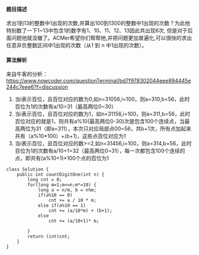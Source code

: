 #### 题目描述
求出1到13的整数中1出现的次数,并算出100到1300的整数中1出现的次数？为此他特别数了一下1~13中包含1的数字有1、10、11、12、13因此共出现6次,
但是对于后面问题他就没辙了。ACMer希望你们帮帮他,并把问题更加普遍化,可以很快的求出任意非负整数区间中1出现的次数（从1 到 n 中1出现的次数）。
#### 算法解析
来自牛客的分析：https://www.nowcoder.com/questionTerminal/bd7f978302044eee894445e244c7eee6?f=discussion

1. 当i表示百位，且百位对应的数为0,如n=31056,i=100，则a=310,b=56，此时百位为1的次数有a/10=31（最高两位0~30）
2. 当i表示百位，且百位对应的数为1，如n=31156,i=100，则a=311,b=56，此时百位对应的就是1，则共有a%10(最高两位0-30)次是包含100个连续点，当最高两位为31（即a=311），本次只对应局部点00~56，共b+1次，所有点加起来共有（a%10*100）+(b+1)，这些点百位对应为1
3. 当i表示百位，且百位对应的数>=2,如n=31456,i=100，则a=314,b=56，此时百位为1的次数有a/10+1=32（最高两位0~31），每一次都包含100个连续的点，即共有(a%10+1)*100个点的百位为1
```
class Solution {
    public int countDigitOne(int n) {
        long cnt = 0;
        for(long m=1;m<=n;m*=10) {
            long a = n/m, b = n%m;
            if(a%10 == 0)
                cnt += a / 10 * m;
            else if(a%10 == 1) 
                cnt += (a/10*m) + (b+1);
            else
                cnt += (a/10+1)* m;

        }
        return (int)cnt;
    }
}
```
